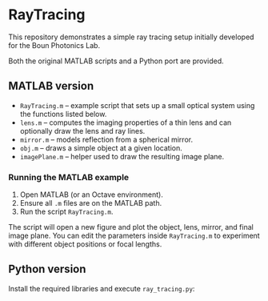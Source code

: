 # RayTracing

This repository demonstrates a simple ray tracing setup initially developed for the Boun Photonics Lab.

Both the original MATLAB scripts and a Python port are provided.

## MATLAB version

- `RayTracing.m` – example script that sets up a small optical system using the functions listed below.
- `lens.m` – computes the imaging properties of a thin lens and can optionally draw the lens and ray lines.
- `mirror.m` – models reflection from a spherical mirror.
- `obj.m` – draws a simple object at a given location.
- `imagePlane.m` – helper used to draw the resulting image plane.

### Running the MATLAB example

1. Open MATLAB (or an Octave environment).
2. Ensure all `.m` files are on the MATLAB path.
3. Run the script `RayTracing.m`.

The script will open a new figure and plot the object, lens, mirror, and final image plane. You can edit the parameters inside `RayTracing.m` to experiment with different object positions or focal lengths.

## Python version

Install the required libraries and execute `ray_tracing.py`:
